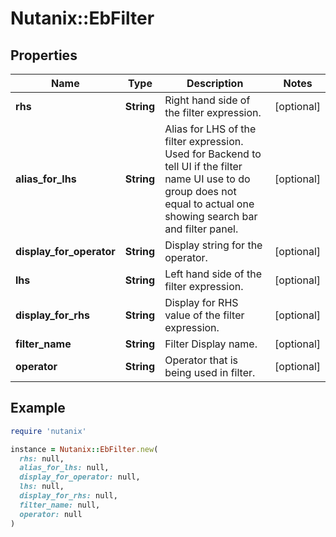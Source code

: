 # Nutanix::EbFilter

## Properties

| Name | Type | Description | Notes |
| ---- | ---- | ----------- | ----- |
| **rhs** | **String** | Right hand side of the filter expression. | [optional] |
| **alias_for_lhs** | **String** | Alias for LHS of the filter expression. Used for Backend to tell UI if the filter name UI use to do group does not equal to actual one showing search bar and filter panel.  | [optional] |
| **display_for_operator** | **String** | Display string for the operator. | [optional] |
| **lhs** | **String** | Left hand side of the filter expression. | [optional] |
| **display_for_rhs** | **String** | Display for RHS value of the filter expression. | [optional] |
| **filter_name** | **String** | Filter Display name. | [optional] |
| **operator** | **String** | Operator that is being used in filter. | [optional] |

## Example

```ruby
require 'nutanix'

instance = Nutanix::EbFilter.new(
  rhs: null,
  alias_for_lhs: null,
  display_for_operator: null,
  lhs: null,
  display_for_rhs: null,
  filter_name: null,
  operator: null
)
```

